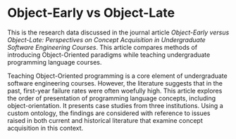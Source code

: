 # Object-Early vs Object-Late
This is the research data discussed in the journal article _Object-Early versus Object-Late: Perspectives on Concept Acquisition in Undergraduate Software Engineering Courses_. This article compares methods of introducing Object-Oriented paradigms while teaching undergraduate programming language courses.

Teaching Object-Oriented programming is a core element of undergraduate software engineering courses. However, the literature suggests that in the past, first-year failure rates were often woefully high. This article explores the order of presentation of programming language concepts, including object-orientation. It presents case studies from three institutions. Using a custom ontology, the findings are considered with reference to issues raised in both current and historical literature that examine concept acquisition in this context.

